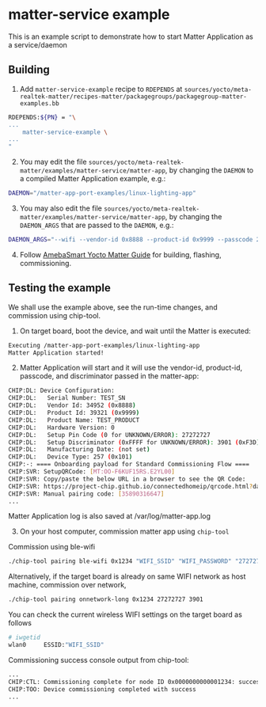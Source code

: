 # matter-service example

This is an example script to demonstrate how to start Matter Application as a service/daemon

## Building
1. Add `matter-service-example` recipe to `RDEPENDS` at `sources/yocto/meta-realtek-matter/recipes-matter/packagegroups/packagegroup-matter-examples.bb`
```bash
RDEPENDS:${PN} = "\
...
    matter-service-example \
...
"
```

2. You may edit the file `sources/yocto/meta-realtek-matter/examples/matter-service/matter-app`, by changing the `DAEMON` to a compiled Matter Application example, e.g.:
```bash
DAEMON="/matter-app-port-examples/linux-lighting-app"
```

3. You may also edit the file `sources/yocto/meta-realtek-matter/examples/matter-service/matter-app`, by changing the `DAEMON_ARGS` that are passed to the `DAEMON`, e.g.:
```bash
DAEMON_ARGS="--wifi --vendor-id 0x8888 --product-id 0x9999 --passcode 27272727 --discriminator 3901"
```

4. Follow [AmebaSmart Yocto Matter Guide](<../../doc/AmebaSmart Yocto Matter Guide.md>) for building, flashing, commissioning.

## Testing the example
We shall use the example above, see the run-time changes, and commission using chip-tool.

1. On target board, boot the device, and wait until the Matter is executed:
```bash
Executing /matter-app-port-examples/linux-lighting-app
Matter Application started!
```

2. Matter Application will start and it will use the vendor-id, product-id, passcode, and discriminator passed in the matter-app:

```bash
CHIP:DL: Device Configuration:
CHIP:DL:   Serial Number: TEST_SN
CHIP:DL:   Vendor Id: 34952 (0x8888)
CHIP:DL:   Product Id: 39321 (0x9999)
CHIP:DL:   Product Name: TEST_PRODUCT
CHIP:DL:   Hardware Version: 0
CHIP:DL:   Setup Pin Code (0 for UNKNOWN/ERROR): 27272727
CHIP:DL:   Setup Discriminator (0xFFFF for UNKNOWN/ERROR): 3901 (0xF3D)
CHIP:DL:   Manufacturing Date: (not set)
CHIP:DL:   Device Type: 257 (0x101)
CHIP:-: ==== Onboarding payload for Standard Commissioning Flow ====
CHIP:SVR: SetupQRCode: [MT:OO-F6KUF15RS.E2YL00]
CHIP:SVR: Copy/paste the below URL in a browser to see the QR Code:
CHIP:SVR: https://project-chip.github.io/connectedhomeip/qrcode.html?data=MT%3AOO-F6KUF15RS.E2YL00
CHIP:SVR: Manual pairing code: [35890316647]
...
```

Matter Application log is also saved at /var/log/matter-app.log

3. On your host computer, commission matter app using `chip-tool`

Commission using ble-wifi
```bash
./chip-tool pairing ble-wifi 0x1234 "WIFI_SSID" "WIFI_PASSWORD" "27272727" "3901"
```

Alternatively, if the target board is already on same WIFI network as host machine, commission over network,
```bash
./chip-tool pairing onnetwork-long 0x1234 27272727 3901
```

You can check the current wireless WIFI settings on the target board as follows
```bash
# iwgetid
wlan0     ESSID:"WIFI_SSID"
```

Commissioning success console output from chip-tool:
```bash
...
CHIP:CTL: Commissioning complete for node ID 0x0000000000001234: success
CHIP:TOO: Device commissioning completed with success
...
```